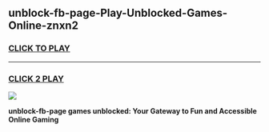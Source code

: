 
## unblock-fb-page-Play-Unblocked-Games-Online-znxn2
<h3>
<a href="https://premium76.site?title=unblock-fb-page&ref=25A">CLICK TO PLAY</a></h3>
<hr>

<h3>
<a href="https://premium76.site?title=unblock-fb-page&ref=25A">CLICK 2 PLAY</a>
  
</h3>

<a href="https://premium76.site?title=unblock-fb-page&ref=25A"><img src="https://clearcache.store/games.png"></a>


**unblock-fb-page games unblocked: Your Gateway to Fun and Accessible Online Gaming**
